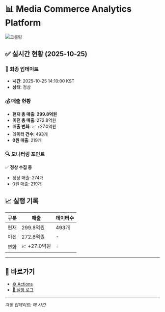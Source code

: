 # 📊 Media Commerce Analytics Platform

![크롤링](https://img.shields.io/badge/크롤링-정상-green)

## ✅ 실시간 현황 (2025-10-25)

### 📍 최종 업데이트
- **시간**: 2025-10-25 14:10:00 KST
- **상태**: 정상

### 💰 매출 현황
- **현재 총 매출**: **299.8억원**
- **이전 총 매출**: 272.8억원
- **매출 변화**: 📈 +27.0억원
- **데이터 건수**: 493개
- **0원 매출**: 219개

### 🔍 모니터링 포인트

✅ **정상 수집 중**
- 정상 매출: 274개
- 0원 매출: 219개


## 📈 실행 기록

| 구분 | 매출 | 데이터수 |
|------|------|----------|
| 현재 | 299.8억원 | 493개 |
| 이전 | 272.8억원 | - |
| 변화 | 📈 +27.0억원 | - |

---

## 🔗 바로가기

- [⚙️ Actions](../../actions)
- [📝 실행 로그](../../actions/workflows/daily_scraping.yml)

---

*자동 업데이트: 매 시간*
